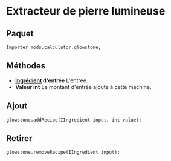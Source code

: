 # Extracteur de pierre lumineuse

## Paquet
```zenscript
Importer mods.calculator.glowstone;
```

## Méthodes

- **[Ingrédient](/Vanilla/Variable_Types/IIngredient/) d'entrée** L'entrée.
- **Valeur int** Le montant d'entrée ajoute à cette machine.


## Ajout
```zenscript
glowstone.addRecipe(IIngredient input, int value);
```

## Retirer
```zenscript
glowstone.removeRecipe(IIngredient input);
```
